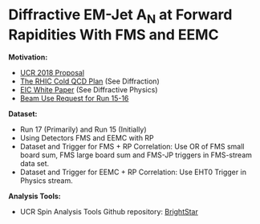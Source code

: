 Diffractive EM-Jet A<sub>N</sub> at Forward Rapidities With FMS and EEMC
=====================================================================

**Motivation:**
- [UCR 2018 Proposal](https://drive.google.com/drive/folders/1X9isx8UUJv5uCBU-iLMtw54VqaNt92zA)
- [The RHIC Cold QCD Plan](https://arxiv.org/pdf/1602.03922.pdf) (See Diffraction) 
- [EIC White Paper](https://arxiv.org/pdf/1212.1701.pdf) (See Diffractive Physics)
- [Beam Use Request for Run 15-16](https://drupal.star.bnl.gov/STAR/system/files/STAR_BUR_Run1516_v18.pdf) 


**Dataset:**
- Run 17 (Primarily) and Run 15 (Initially)
- Using Detectors FMS and EEMC with RP
- Dataset and Trigger for FMS + RP Correlation: Use OR of FMS small board sum, FMS large board sum and FMS-JP triggers in FMS-stream data set.
- Dataset and Trigger for EEMC + RP Correlation: Use EHT0 Trigger in Physics stream.



**Analysis Tools:**

- UCR Spin Analysis Tools Github repository: [BrightStar](https://github.com/latifkabir/BrightSTAR)
